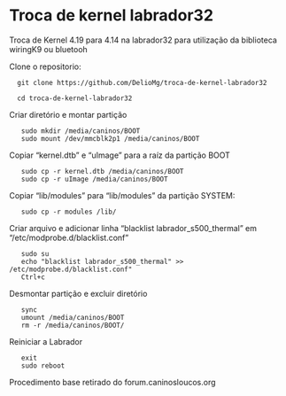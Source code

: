 # Troca de kernel labrador32
Troca de Kernel 4.19 para 4.14 na labrador32 para utilização da biblioteca wiringK9 ou bluetooh

Clone o repositorio:

      git clone https://github.com/DelioMg/troca-de-kernel-labrador32
      
      cd troca-de-kernel-labrador32
 
Criar diretório e montar partição

       sudo mkdir /media/caninos/BOOT
       sudo mount /dev/mmcblk2p1 /media/caninos/BOOT

Copiar “kernel.dtb” e “uImage” para a raíz da partição BOOT

       sudo cp -r kernel.dtb /media/caninos/BOOT
       sudo cp -r uImage /media/caninos/BOOT

Copiar “lib/modules” para “lib/modules” da partição SYSTEM:

       sudo cp -r modules /lib/

Criar arquivo e adicionar linha “blacklist labrador_s500_thermal” em “/etc/modprobe.d/blacklist.conf”

       sudo su
       echo "blacklist labrador_s500_thermal" >> /etc/modprobe.d/blacklist.conf"
       Ctrl+c

Desmontar partição e excluir diretório

       sync
       umount /media/caninos/BOOT
       rm -r /media/caninos/BOOT/

Reiniciar a Labrador

       exit
       sudo reboot

Procedimento base retirado do forum.caninosloucos.org
